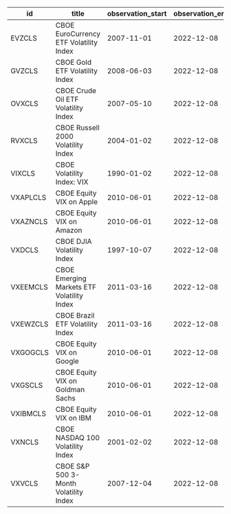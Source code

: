 | id       | title                                      | observation_start   | observation_end   |
|----------|--------------------------------------------|---------------------|-------------------|
| EVZCLS   | CBOE EuroCurrency ETF Volatility Index     | 2007-11-01          | 2022-12-08        |
| GVZCLS   | CBOE Gold ETF Volatility Index             | 2008-06-03          | 2022-12-08        |
| OVXCLS   | CBOE Crude Oil ETF Volatility Index        | 2007-05-10          | 2022-12-08        |
| RVXCLS   | CBOE Russell 2000 Volatility Index         | 2004-01-02          | 2022-12-08        |
| VIXCLS   | CBOE Volatility Index: VIX                 | 1990-01-02          | 2022-12-08        |
| VXAPLCLS | CBOE Equity VIX on Apple                   | 2010-06-01          | 2022-12-08        |
| VXAZNCLS | CBOE Equity VIX on Amazon                  | 2010-06-01          | 2022-12-08        |
| VXDCLS   | CBOE DJIA Volatility Index                 | 1997-10-07          | 2022-12-08        |
| VXEEMCLS | CBOE Emerging Markets ETF Volatility Index | 2011-03-16          | 2022-12-08        |
| VXEWZCLS | CBOE Brazil ETF Volatility Index           | 2011-03-16          | 2022-12-08        |
| VXGOGCLS | CBOE Equity VIX on Google                  | 2010-06-01          | 2022-12-08        |
| VXGSCLS  | CBOE Equity VIX on Goldman Sachs           | 2010-06-01          | 2022-12-08        |
| VXIBMCLS | CBOE Equity VIX on IBM                     | 2010-06-01          | 2022-12-08        |
| VXNCLS   | CBOE NASDAQ 100 Volatility Index           | 2001-02-02          | 2022-12-08        |
| VXVCLS   | CBOE S&P 500 3-Month Volatility Index      | 2007-12-04          | 2022-12-08        |